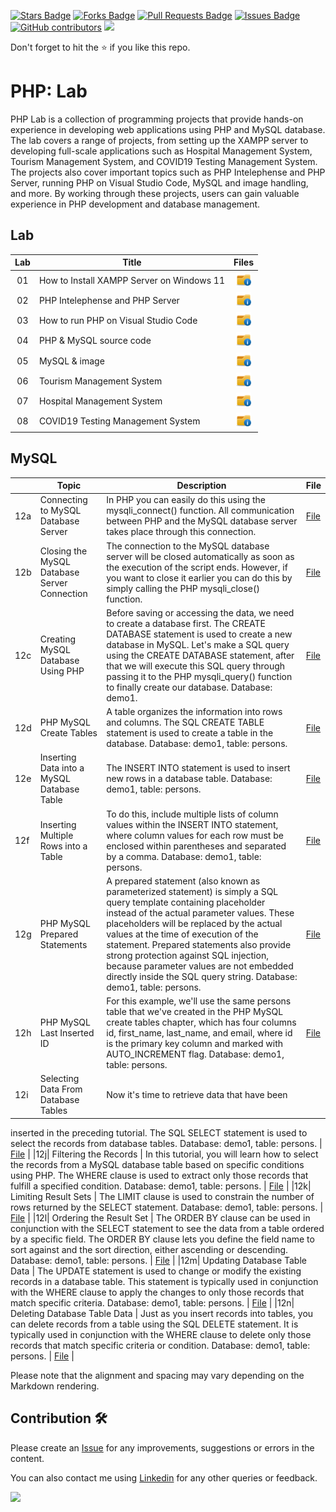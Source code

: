 <a href="https://github.com/drshahizan/learn-php/stargazers"><img src="https://img.shields.io/github/stars/drshahizan/learn-php" alt="Stars Badge"/></a>
<a href="https://github.com/drshahizan/learn-php/network/members"><img src="https://img.shields.io/github/forks/drshahizan/learn-php" alt="Forks Badge"/></a>
<a href="https://github.com/drshahizan/learn-php/pulls"><img src="https://img.shields.io/github/issues-pr/drshahizan/learn-php" alt="Pull Requests Badge"/></a>
<a href="https://github.com/drshahizan/learn-php/issues"><img src="https://img.shields.io/github/issues/drshahizan/learn-php" alt="Issues Badge"/></a>
<a href="https://github.com/drshahizan/learn-php/graphs/contributors"><img alt="GitHub contributors" src="https://img.shields.io/github/contributors/drshahizan/learn-php?color=2b9348"></a>
![](https://visitor-badge.glitch.me/badge?page_id=drshahizan/learn-php)

Don't forget to hit the :star: if you like this repo.

# PHP: Lab
PHP Lab is a collection of programming projects that provide hands-on experience in developing web applications using PHP and MySQL database. The lab covers a range of projects, from setting up the XAMPP server to developing full-scale applications such as Hospital Management System, Tourism Management System, and COVID19 Testing Management System. The projects also cover important topics such as PHP Intelephense and PHP Server, running PHP on Visual Studio Code, MySQL and image handling, and more. By working through these projects, users can gain valuable experience in PHP development and database management.

## Lab

| Lab | Title | Files |
| :-----: | ----- | :------: | 
| 01 | How to Install XAMPP Server on Windows 11 |<a href="../../lab/php/lab1" ><img src="../../images/folder_info.png" width="24px" height="24px" ></a> |
| 02 | PHP Intelephense and PHP Server |<a href="../../lab/php/lab2" ><img src="../../images/folder_info.png" width="24px" height="24px"></a>|
| 03 | How to run PHP on Visual Studio Code |<a href="../../lab/php/lab3" ><img src="../../images/folder_info.png" width="24px" height="24px" ></a> |
| 04 | PHP & MySQL source code |<a href="../../lab/php/lab4/phpweb.zip" ><img src="../../images/folder_info.png" width="24px" height="24px" ></a> |
| 05 | MySQL & image |<a href="../../lab/php/lab5/crudimage.zip" ><img src="../../images/folder_info.png" width="24px" height="24px" ></a> |
| 06 | Tourism Management System |<a href="../../lab/php/lab6" ><img src="../../images/folder_info.png" width="24px" height="24px" ></a> |
| 07 | Hospital Management System |<a href="../../lab/php/lab7" ><img src="../../images/folder_info.png" width="24px" height="24px" ></a> |
| 08 | COVID19 Testing Management System |<a href="../../lab/php/lab8" ><img src="../../images/folder_info.png" width="24px" height="24px" ></a> |

## MySQL
|   | Topic                                   | Description                                                                                                                           | File                                            |
|---|-----------------------------------------|---------------------------------------------------------------------------------------------------------------------------------------|-------------------------------------------------|
|12a| Connecting to MySQL Database Server      | In PHP you can easily do this using the mysqli_connect() function. All communication between PHP and the MySQL database server takes place through this connection.                                 | [File](http://localhost/msoWP/DBmysql/lesson/1connect-to-mysql-database-server.php)                       |
|12b| Closing the MySQL Database Server Connection | The connection to the MySQL database server will be closed automatically as soon as the execution of the script ends. However, if you want to close it earlier you can do this by simply calling the PHP mysqli_close() function.                                 | [File](http://localhost/msoWP/DBmysql/lesson/1connect-to-mysql-database-server.php)                       |
|12c| Creating MySQL Database Using PHP        | Before saving or accessing the data, we need to create a database first. The CREATE DATABASE statement is used to create a new database in MySQL. Let's make a SQL query using the CREATE DATABASE statement, after that we will execute this SQL query through passing it to the PHP mysqli_query() function to finally create our database. Database: demo1.    | [File](http://localhost/msoWP/DBmysql/lesson/3create-mysql-database.php)                                   |
|12d| PHP MySQL Create Tables                  | A table organizes the information into rows and columns. The SQL CREATE TABLE statement is used to create a table in the database. Database: demo1, table: persons.                               | [File](http://localhost/msoWP/DBmysql/lesson/4create-mysql-table.php)                                     |
|12e| Inserting Data into a MySQL Database Table | The INSERT INTO statement is used to insert new rows in a database table. Database: demo1, table: persons.                                  | [File](http://localhost/msoWP/DBmysql/lesson/5insert-records-into-mysql-database-table.php)               |
|12f| Inserting Multiple Rows into a Table      | To do this, include multiple lists of column values within the INSERT INTO statement, where column values for each row must be enclosed within parentheses and separated by a comma. Database: demo1, table: persons.                                 | [File](http://localhost/msoWP/DBmysql/lesson/6insert-multiple-rows-into-table-in-mysql.php)               |
|12g| PHP MySQL Prepared Statements            | A prepared statement (also known as parameterized statement) is simply a SQL query template containing placeholder instead of the actual parameter values. These placeholders will be replaced by the actual values at the time of execution of the statement. Prepared statements also provide strong protection against SQL injection, because parameter values are not embedded directly inside the SQL query string. Database: demo1, table: persons. | [File](http://localhost/msoWP/DBmysql/lesson/7prepared-statement.php)                                    |
|12h| PHP MySQL Last Inserted ID               | For this example, we'll use the same persons table that we've created in the PHP MySQL create tables chapter, which has four columns id, first_name, last_name, and email, where id is the primary key column and marked with AUTO_INCREMENT flag. Database: demo1, table: persons.                                    | [File](http://localhost/msoWP/DBmysql/lesson/8get-last-inserted-id-from-mysql-database-table.php)          |
|12i| Selecting Data From Database Tables       | Now it's time to retrieve data that have been

 inserted in the preceding tutorial. The SQL SELECT statement is used to select the records from database tables. Database: demo1, table: persons.                                  | [File](http://localhost/msoWP/DBmysql/lesson/9mysql-select-query.php)                                     |
|12j| Filtering the Records                    | In this tutorial, you will learn how to select the records from a MySQL database table based on specific conditions using PHP. The WHERE clause is used to extract only those records that fulfill a specified condition. Database: demo1, table: persons.                                | [File](http://localhost/msoWP/DBmysql/lesson/10mysql-where-clause.php)                                    |
|12k| Limiting Result Sets                      | The LIMIT clause is used to constrain the number of rows returned by the SELECT statement. Database: demo1, table: persons.                                                                                 | [File](http://localhost/msoWP/DBmysql/lesson/11mysql-limit-clause.php)                                    |
|12l| Ordering the Result Set                   | The ORDER BY clause can be used in conjunction with the SELECT statement to see the data from a table ordered by a specific field. The ORDER BY clause lets you define the field name to sort against and the sort direction, either ascending or descending. Database: demo1, table: persons.               | [File](http://localhost/msoWP/DBmysql/lesson/12mysql-order-by-clause.php)                                 |
|12m| Updating Database Table Data              | The UPDATE statement is used to change or modify the existing records in a database table. This statement is typically used in conjunction with the WHERE clause to apply the changes to only those records that match specific criteria. Database: demo1, table: persons.                       | [File](http://localhost/msoWP/DBmysql/lesson/13mysql-update-query.php)                                    |
|12n| Deleting Database Table Data              | Just as you insert records into tables, you can delete records from a table using the SQL DELETE statement. It is typically used in conjunction with the WHERE clause to delete only those records that match specific criteria or condition. Database: demo1, table: persons.                       | [File](http://localhost/msoWP/DBmysql/lesson/14mysql-delete-query.php)                                    |

Please note that the alignment and spacing may vary depending on the Markdown rendering.

## Contribution 🛠️
Please create an [Issue](https://github.com/drshahizan/learn-php/issues) for any improvements, suggestions or errors in the content.

You can also contact me using [Linkedin](https://www.linkedin.com/in/drshahizan/) for any other queries or feedback.

![](https://visitor-badge.glitch.me/badge?page_id=drshahizan)
